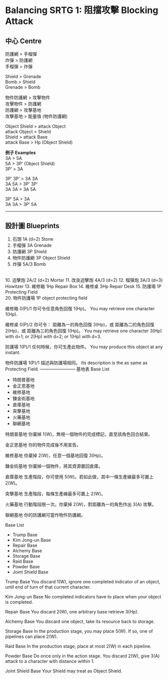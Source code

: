 # Balancing SRTG 1: 阻擋攻擊 Blocking Attack

## 中心 Centre

防護網 > 手榴彈   
炸彈 > 防護網    
手榴彈 > 炸彈    

Shield > Grenade    
Bomb > Shield   
Grenade > Bomb    

物件防護網 > 攻擊物件    
攻擊物件 > 防護網    
防護網 > 攻擊基地    
攻擊基地 > 能量值 (物件防護網)    

Object Shield > attack Object   
attack Object > Shield    
Shield > attack Base    
attack Base > Hp (Object Shield)    

**例子 Examples**   
3A > 5A   
5A > 3P’ (Object Shield)    
3P’ > 3A    

3P’ 3P’ > 3A 3A   
3A 5A > 3P’ 3P’   
3A 3A > 3A 5A   

3P’ 5A > 3A   
3A 3A > 3P’ 5A    

***

## 設計圖 Blueprints

1. 石頭 1A (d=2) Stone
2. 手榴彈 3A Grenade
3. 防護網 3P Shield
4. 物件防護網 3P Object Shield
5. 炸彈 5A/3 Bomb
<br>
10. 迫擊炮 2A/2 (d=2) Mortar   
11. 改良迫擊炮 4A/3 (d=2)    
12. 榴彈炮 3A/3 (d=3) Howitzer   
13. 維修箱 1Hp Repair Box    
14. 維修桌 3Hp Repair Desk   
15. 防護場 1P Protecting Field     
<br>
20. 物件防護場 1P object protecting field    

維修箱 0(P)/1
你可令任意角色回復 1(Hp)。
You may retrieve one character 1(Hp).

維修桌 0(P)/2
你可令：
距離為一的角色回復 3(Hp)，或
距離為二的角色回復 2(Hp)，或
距離為三的角色回復 1(Hp)。
You may retrieve one character 3(Hp) with d=1; or 2(Hp) with d=2; or 1(Hp) with d=3.

防護場 1(P)/1
任何時候，你可生產此物件。
You may produce this object at any instant.

物件防護場 1(P)/1
描述與防護場相同。
Its description is the as same as Protecting Field.
————————
基地表 Base List

* 特朗普基地 
* 金正恩基地
* 維修基地
* 鍊金術基地
* 倉庫基地
* 突擊基地
* 火藥基地
* 聯網基地

特朗普基地
你棄掉 1(W)，無視一個物件的完成標記，直至該角色回合結束。

金正恩基地
你的物件完成後不用宣告。

維修基地
你棄掉 2(W)，任意一個基地回復 3(Hp)。

鍊金術基地
你棄掉一個物件，將其資源置回倉庫。

倉庫基地
生產階段，你可使用 5(W)。若如此做，其中一條生產線最多可置上 2(W)。

突擊基地
生產階段，每條生產線最多可置上 2(W)。

火藥基地
行動階段限一次。你棄掉 2(W)，對距離為一的角色作出 3(A) 攻擊。

聯網基地
你的防護網可當作物件防護網。






Base List
* Trump Base
* Kim Jong-un Base
* Repair Base
* Alchemy Base
* Storage Base
* Raid Base
* Powder Base
* Joint Shield Base

Trump Base
You discard 1(W), ignore one completed indicator of an object, until end of turn of that current character.

Kim Jong-un Base
No completed indicators have to place when your object is completed.

Repair Base
You discard 2(W), one arbitrary base retrieve 3(Hp).

Alchemy Base
You discard one object, take its resource back to storage.

Storage Base
In the production stage, you may place 5(W). If so, one of pipelines can place 2(W).

Raid Base
In the production stage, place at most 2(W) in each pipeline.

Powder Base
Do once only in the action stage. You discard 2(W), give 3(A) attack to a character with distance within 1.

Joint Shield Base
Your Shield may treat as Object Shield. 
